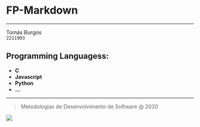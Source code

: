 # FP-Markdown
---
Tomás Burgos\
`2211903`
## Programming Languagess:
 * **C**
 * **Javascript**
 * **Python**
 * **...**
---

>Metodologias de Desenvolvimento de Software @ 2020

![](https://www.ipleiria.pt/wp-content/themes/ipleiria/img/logo_ipl_header.png)